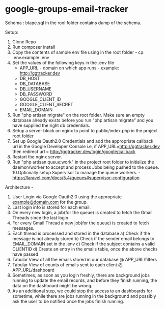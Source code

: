 # google-groups-email-tracker

Schema :
btape.sql in the rool folder contains dump of the schema.

Setup:
1. Clone Repo
2. Run composer install
3. Copy the contents of sample env file using in the root folder - cp .env.example .env
4. Set the values of the following keys in the .env file
    - APP_URL - domain on which app runs - example: http://ggtracker.dev
    - DB_HOST
    - DB_DATABASE
    - DB_USERNAME
    - DB_PASSWORD
    - GOOGLE_CLIENT_ID
    - GOOGLE_CLIENT_SECRET
    - EMAIL_DOMAIN
5. Run "php artisan migrate" on the root folder. Make sure an empty database already exists before you run "php artisan migrate"
   and you have supplied the right db credentials.
6. Setup a server block on nginx to point to public/index.php in the project root folder
7. Set up Google Oauth2.0 Credentials and add the appropriate callback url in the Google Developer Console
    i.e, if APP_URL=http://ggtracker.dev
         then redirect url = http://ggtracker.dev/login/google/callback       
8. Restart the nginx server.
9. Run "php artisan queue:work" in the project root folder to initialize the daemon/worker to accept and process Jobs being 
   pushed to the queue. 
10.Optionally setup Supervisor to manage the queue workers. - https://laravel.com/docs/5.4/queues#supervisor-configuration


Architecture - 
1) User Login via Google Oauth2.0 using the appropriate <example@domain.com> for the group.
2) Last login info is stored for each email.
3) On every new login, a job(for the queue) is created to fetch the Gmail Threads since the last login
4) For every Gmail Thread a new job(for the queue) is created to fetch messages.
5) Each thread is processed and stored in the database
    a) Check if the message is not already stored
    b) Check if the sender email belongs to EMAIL_DOMAIN set in the .env
    c) Check if the subject contains a valid CLIENTID
    d) Create an entry in the emails table, once the above checks have passed
6) Tabular View of all the emails stored in our database @ APP_URL/filters
7) Tabular View of counts of emails sent to each client  @ APP_URL/dashboard
8) Sometimes, as soon as you login freshly, there are background jobs running to update the email records, 
   and before they finish running, the data on the dashboard might be wrong.
9) As an additional step, we could stop the access to an dashboards for sometime, while there are jobs running in the background
   and possibly ask the user to be notified once the jobs finish running.
   




         
